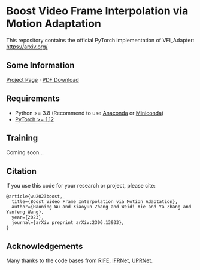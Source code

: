 # Boost Video Frame Interpolation via Motion Adaptation

This repository contains the official PyTorch implementation of VFI_Adapter: https://arxiv.org/

## Some Information
[Project Page](https://haoningwu3639.github.io/VFI_Adapter_Webpage/)  $\cdot$ [PDF Download](https://arxiv.org/abs/2306.13933/)

## Requirements
- Python >= 3.8 (Recommend to use [Anaconda](https://www.anaconda.com/download/#linux) or [Miniconda](https://docs.conda.io/en/latest/miniconda.html))
- [PyTorch >= 1.12](https://pytorch.org/)

## Training
Coming soon...

## Citation
If you use this code for your research or project, please cite:
 
	@article{wu2023boost,
      title={Boost Video Frame Interpolation via Motion Adaptation}, 
      author={Haoning Wu and Xiaoyun Zhang and Weidi Xie and Ya Zhang and Yanfeng Wang},
      year={2023},
      journal={arXiv preprint arXiv:2306.13933},
	}

## Acknowledgements
Many thanks to the code bases from [RIFE](https://github.com/megvii-research/ECCV2022-RIFE), [IFRNet](https://github.com/ltkong218/IFRNet), [UPRNet](https://github.com/srcn-ivl/UPR-Net).